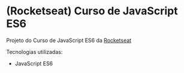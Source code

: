 # (Rocketseat) Curso de JavaScript ES6 

Projeto do Curso de JavaScript ES6 da [Rocketseat](https://rocketseat.com.br/ "Rocketseat")

Tecnologias utilizadas:
- JavaScript ES6